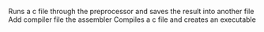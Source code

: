 Runs a c file through the preprocessor and saves the result into another file
Add compiler file
the assembler
Compiles a c file and creates an executable
